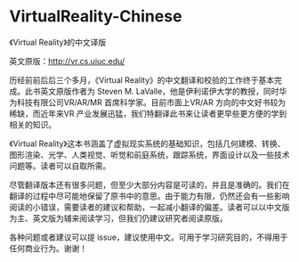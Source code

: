 # VirtualReality-Chinese

《Virtual Reality》的中文译版 

英文原版：http://vr.cs.uiuc.edu/

历经前前后后三个多月，《Virtual Reality》的中文翻译和校验的工作终于基本完成。此书英文原版作者为 Steven M. LaValle，他是伊利诺伊大学的教授，同时华为科技有限公司VR/AR/MR 首席科学家。目前市面上VR/AR 方向的中文好书较为稀缺，而近年来VR 产业发展迅猛，我们特翻译此书来让读者更早些更方便的学到相关的知识。 
    
《Virtual Reality》这本书涵盖了虚拟现实系统的基础知识，包括几何建模、转换、图形渲染、光学、人类视觉、听觉和前庭系统，跟踪系统，界面设计以及一些技术问题等。读者可以自取所需。 

尽管翻译版本还有很多问题，但至少大部分内容是可读的，并且是准确的。我们在翻译的过程中尽可能地保留了原书中的意思。由于能力有限，仍然还会有一些影响阅读的小错误，需要读者的建议和帮助，一起减小翻译的偏差。读者可以以中文版为主、英文版为辅来阅读学习，但我们仍建议研究者阅读原版。 

各种问题或者建议可以提 issue，建议使用中文。可用于学习研究目的，不得用于任何商业行为。谢谢！
